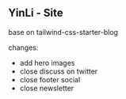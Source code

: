 ## YinLi - Site

base on tailwind-css-starter-blog

changes:
- add hero images
- close discuss on twitter
- close footer social 
- close newsletter
